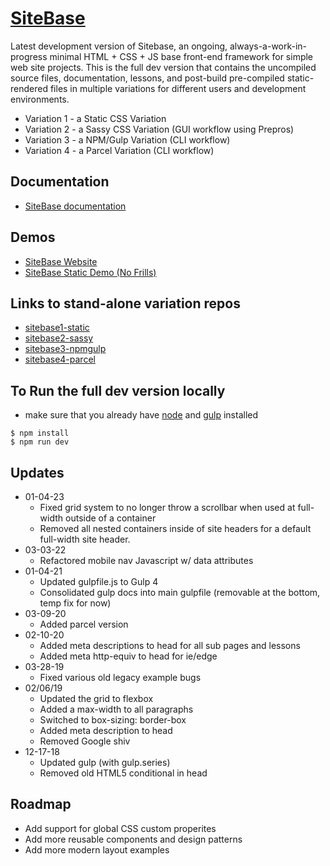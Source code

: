 # [SiteBase](https://kccnma.github.io/sitebase/ "SiteBase Demo")

Latest development version of Sitebase, an ongoing, always-a-work-in-progress minimal HTML + CSS + JS base front-end framework for simple web site projects. This is the full dev version that contains the uncompiled source files, documentation, lessons, and post-build pre-compiled static-rendered files in multiple variations for different users and development environments.

- Variation 1 - a Static CSS Variation
- Variation 2 - a Sassy CSS Variation (GUI workflow using Prepros)
- Variation 3 - a NPM/Gulp Variation (CLI workflow)
- Variation 4 - a Parcel Variation (CLI workflow)

## Documentation
- [SiteBase documentation](https://kccnma.github.io/sitebase/documentation.html "SiteBase Docs (incomplete)")

## Demos

- [SiteBase Website](https://kccnma.github.io/sitebase/ "SiteBase Website")
- [SiteBase Static Demo (No Frills)](https://kccnma.github.io/sitebase/variations/sitebase1/ "SiteBase Static Demo (No Frills)")

## Links to stand-alone variation repos

- [sitebase1-static](https://github.com/kccnma/sitebase1-static)
- [sitebase2-sassy](https://github.com/kccnma/sitebase2-sassy)
- [sitebase3-npmgulp](https://github.com/kccnma/sitebase3-npmgulp)
- [sitebase4-parcel](https://github.com/kccnma/sitebase4-parcel)

## To Run the full dev version locally
- make sure that you already have [node](https://nodejs.org/en/) and [gulp](https://gulpjs.com/) installed
```
$ npm install
$ npm run dev
```

## Updates
- 01-04-23
  - Fixed grid system to no longer throw a scrollbar when used at full-width outside of a container
  - Removed all nested containers inside of site headers for a default full-width site header.
- 03-03-22
  - Refactored mobile nav Javascript w/ data attributes
- 01-04-21
  - Updated gulpfile.js to Gulp 4
  - Consolidated gulp docs into main gulpfile (removable at the bottom, temp fix for now)
- 03-09-20
  - Added parcel version
- 02-10-20
  - Added meta descriptions to head for all sub pages and lessons
  - Added meta http-equiv to head for ie/edge
- 03-28-19
  - Fixed various old legacy example bugs
- 02/06/19
  - Updated the grid to flexbox
  - Added a max-width to all paragraphs
  - Switched to box-sizing: border-box
  - Added meta description to head
  - Removed Google shiv
- 12-17-18
  - Updated gulp (with gulp.series)
  - Removed old HTML5 conditional in head

## Roadmap
- Add support for global CSS custom properites
- Add more reusable components and design patterns
- Add more modern layout examples
